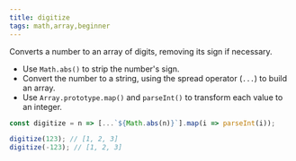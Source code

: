 ```yaml
---
title: digitize
tags: math,array,beginner
---
```


Converts a number to an array of digits, removing its sign if necessary.

- Use `Math.abs()` to strip the number's sign.
- Convert the number to a string, using the spread operator (`...`) to build an array.
- Use `Array.prototype.map()` and `parseInt()` to transform each value to an integer.

```js
const digitize = n => [...`${Math.abs(n)}`].map(i => parseInt(i));
```

```js
digitize(123); // [1, 2, 3]
digitize(-123); // [1, 2, 3]
```
